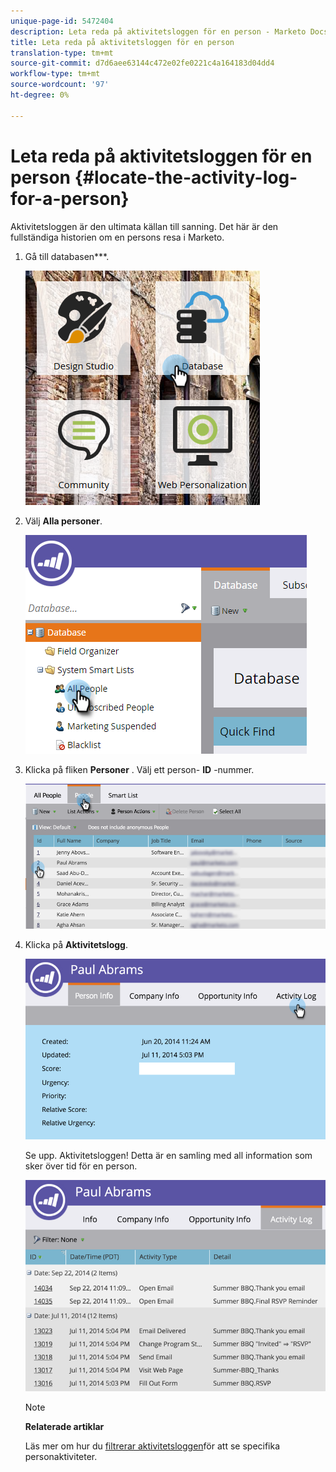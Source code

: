 ```yaml
---
unique-page-id: 5472404
description: Leta reda på aktivitetsloggen för en person - Marketo Docs - produktdokumentation
title: Leta reda på aktivitetsloggen för en person
translation-type: tm+mt
source-git-commit: d7d6aee63144c472e02fe0221c4a164183d04dd4
workflow-type: tm+mt
source-wordcount: '97'
ht-degree: 0%

---
```



# Leta reda på aktivitetsloggen för en person {#locate-the-activity-log-for-a-person}

Aktivitetsloggen är den ultimata källan till sanning. Det här är den fullständiga historien om en persons resa i Marketo.

1. Gå till databasen***.

   ![](assets/db-2.png)

1. Välj **Alla personer**.

   ![](assets/two-6.png)

1. Klicka på fliken **Personer** . Välj ett person- **ID** -nummer.

   ![](assets/three-5.png)

1. Klicka på **Aktivitetslogg**.

   ![](assets/four-3.png)

   Se upp. Aktivitetsloggen! Detta är en samling med all information som sker över tid för en person.

   ![](assets/five-2.png)

   >[!NOTE]
   >
   >**Relaterade artiklar**
   >
   >
   >Läs mer om hur du [filtrerar aktivitetsloggen](filter-activity-types-in-the-activity-log-of-a-person.md)för att se specifika personaktiviteter.

